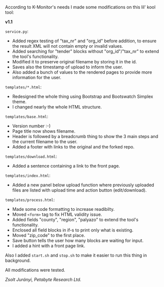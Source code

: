 According to K-Monitor's needs I made some modifications on this lil' kool tool:

**v1.1**

`service.py`:
* Added regex testing of "tax_nr" and "org_id" before addition, to ensure the result XML will not contain empty or invalid values.
* Added searching for "tender" blocks without "org_id"/"tax_nr" to extend the tool's functionality.
* Modified it to preserve original filename by storing it in the id.
* Saves also the timestamp of upload to inform the user.
* Also added a bunch of values to the rendered pages to provide more information for the user.

`templates/*.html`:
* Redesigned the whole thing using Bootstrap and Bootswatch Simplex theme.
* I changed nearly the whole HTML structure.

`templates/base.html`:
* Version number :-)
* Page title now shows filename.
* Header is followed by a breadcrumb thing to show the 3 main steps and the current filename to the user.
* Added a footer with links to the original and the forked repo.

`templates/download.html`:
* Added a sentence containing a link to the front page.

`templates/index.html`:
* Added a new panel below upload function where previously uploaded files are listed with upload time and action button (edit/download).

`templates/process.html`:
* Made some code formatting to increase readibilty.
* Moved `<form>` tag to fix HTML validity issue.
* Added fields "county", "region", "palyazo" to extend the tool's functionality.
* Enclosed all field blocks in if-s to print only what is existing.
* Moved "zip_code" to the first place.
* Save button tells the user how many blocks are waiting for input.
* I added a hint with a front page link.

Also I added `start.sh` and `stop.sh` to make it easier to run this thing in background.

All modifications were tested.

*Zsolt Jurányi, Petabyte Research Ltd.*